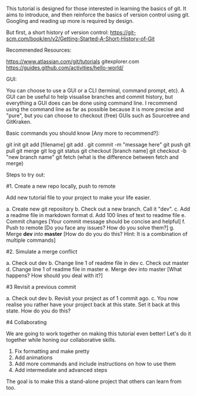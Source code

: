 This tutorial is designed for those interested in learning the basics of git. It aims to introduce, and then reinforce the basics of version control using git. Googling and reading up more is required by design.

But first, a short history of version control:
https://git-scm.com/book/en/v2/Getting-Started-A-Short-History-of-Git

Recommended Resources:

https://www.atlassian.com/git/tutorials
gitexplorer.com
https://guides.github.com/activities/hello-world/

GUI:

You can choose to use a GUI or a CLI (terminal, command prompt, etc). A GUI can be useful to help visualise branches and commit history, but everything a GUI does can be done using command line. I recommend using the command line as far as possible because it is more precise and "pure", but you can choose to checkout (free) GUIs such as Sourcetree and GitKraken.

Basic commands you should know [Any more to recommend?]:

git init 
git add [filename]
git add .
git commit -m "message here"
git push
git pull
git merge
git log 
git status 
git checkout [branch name]
git checkout -b "new branch name"
git fetch (what is the difference between fetch and merge)

Steps to try out:

#1. Create a new repo locally, push to remote

Add new tutorial file to your project to make your life easier.

a. Create new git repository
b. Check out a new branch. Call it "dev".
c. Add a readme file in markdown format
d. Add 100 lines of text to readme file
e. Commit changes [Your commit message should be concise and helpful]
f. Push to remote [Do you face any issues? How do you solve them?]
g. Merge **dev** *into* **master** [How do do you do this? Hint: It is a combination of multiple commands]

#2. Simulate a merge conflict

a. Check out dev
b. Change line 1 of readme file in dev
c. Check out master
d. Change line 1 of readme file in master
e. Merge dev into master [What happens? How should you deal with it?]

#3 Revisit a previous commit 

a. Check out dev
b. Revisit your project as of 1 commit ago.
c. You now realise you rather have your project back at this state. Set it back at this state. How do you do this?

#4 Collaborating

We are going to work together on making this tutorial even better! Let's do it together while honing our collaborative skills.

1. Fix formatting and make pretty
2. Add animations
3. Add more commands and include instructions on how to use them
3. Add intermediate and advanced steps

The goal is to make this a stand-alone project that others can learn from too.











